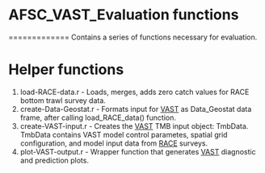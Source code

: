 # AFSC_VAST_Evaluation functions
=============
Contains a series of functions necessary for evaluation.


Helper functions
=============
1.  load-RACE-data.r - Loads, merges, adds zero catch values for RACE bottom trawl survey data.
2.  create-Data-Geostat.r - Formats input for [VAST](https://github.com/James-Thorson/VAST) as Data_Geostat data frame,
                              after calling load_RACE_data() function. 
3.  create-VAST-input.r - Creates the [VAST](https://github.com/James-Thorson/VAST) TMB input object: TmbData. 
                            TmbData contains VAST model control parametes, spatial grid configuration, and model input data from
                            [RACE](https://www.afsc.noaa.gov/RACE/groundfish/bottom%20trawl%20surveys.php) surveys.
4. plot-VAST-output.r - Wrapper function that generates [VAST](https://github.com/James-Thorson/VAST) diagnostic and prediction plots.